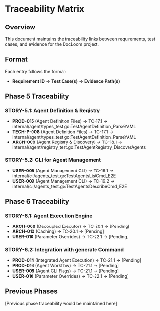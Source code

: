 # Traceability Matrix

## Overview
This document maintains the traceability links between requirements, test cases, and evidence for the DocLoom project.

## Format
Each entry follows the format:
- **Requirement ID** → **Test Case(s)** → **Evidence Path(s)**

## Phase 5 Traceability

### STORY-5.1: Agent Definition & Registry
- **PROD-015** (Agent Definition Files) → TC-17.1 → internal/agent/types_test.go:TestAgentDefinition_ParseYAML
- **TECH-P-008** (Agent Definition Files) → TC-17.1 → internal/agent/types_test.go:TestAgentDefinition_ParseYAML
- **ARCH-009** (Agent Registry & Discovery) → TC-18.1 → internal/agent/registry_test.go:TestAgentRegistry_DiscoverAgents

### STORY-5.2: CLI for Agent Management
- **USER-009** (Agent Management CLI) → TC-19.1 → internal/cli/agents_test.go:TestAgentsListCmd_E2E
- **USER-009** (Agent Management CLI) → TC-19.2 → internal/cli/agents_test.go:TestAgentsDescribeCmd_E2E

## Phase 6 Traceability

### STORY-6.1: Agent Execution Engine
- **ARCH-008** (Decoupled Executor) → TC-20.1 → [Pending]
- **ARCH-010** (Caching) → TC-20.1 → [Pending]
- **USER-010** (Parameter Overrides) → TC-22.1 → [Pending]

### STORY-6.2: Integration with generate Command
- **PROD-014** (Integrated Agent Execution) → TC-21.1 → [Pending]
- **PROD-016** (Agent Workflow) → TC-21.1 → [Pending]
- **USER-008** (Agent CLI Flags) → TC-21.1 → [Pending]
- **USER-010** (Parameter Overrides) → TC-22.1 → [Pending]

## Previous Phases
[Previous phase traceability would be maintained here]